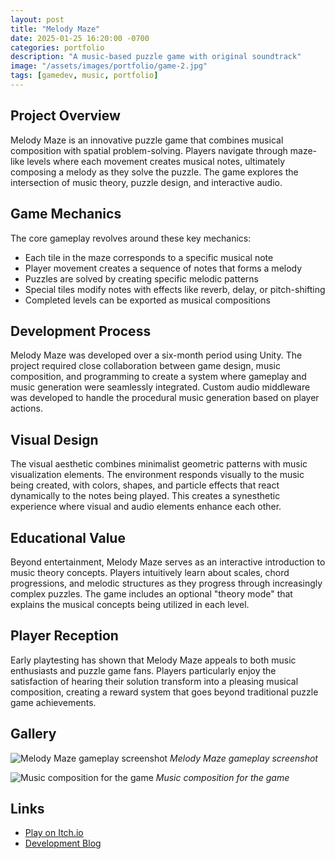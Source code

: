 ```yaml
---
layout: post
title: "Melody Maze"
date: 2025-01-25 16:20:00 -0700
categories: portfolio
description: "A music-based puzzle game with original soundtrack"
image: "/assets/images/portfolio/game-2.jpg"
tags: [gamedev, music, portfolio]
---
```


## Project Overview

Melody Maze is an innovative puzzle game that combines musical composition with spatial problem-solving. Players navigate through maze-like levels where each movement creates musical notes, ultimately composing a melody as they solve the puzzle. The game explores the intersection of music theory, puzzle design, and interactive audio.

## Game Mechanics

The core gameplay revolves around these key mechanics:

- Each tile in the maze corresponds to a specific musical note
- Player movement creates a sequence of notes that forms a melody
- Puzzles are solved by creating specific melodic patterns
- Special tiles modify notes with effects like reverb, delay, or pitch-shifting
- Completed levels can be exported as musical compositions

## Development Process

Melody Maze was developed over a six-month period using Unity. The project required close collaboration between game design, music composition, and programming to create a system where gameplay and music generation were seamlessly integrated. Custom audio middleware was developed to handle the procedural music generation based on player actions.

## Visual Design

The visual aesthetic combines minimalist geometric patterns with music visualization elements. The environment responds visually to the music being created, with colors, shapes, and particle effects that react dynamically to the notes being played. This creates a synesthetic experience where visual and audio elements enhance each other.

## Educational Value

Beyond entertainment, Melody Maze serves as an interactive introduction to music theory concepts. Players intuitively learn about scales, chord progressions, and melodic structures as they progress through increasingly complex puzzles. The game includes an optional "theory mode" that explains the musical concepts being utilized in each level.

## Player Reception

Early playtesting has shown that Melody Maze appeals to both music enthusiasts and puzzle game fans. Players particularly enjoy the satisfaction of hearing their solution transform into a pleasing musical composition, creating a reward system that goes beyond traditional puzzle game achievements.

## Gallery

![Melody Maze gameplay screenshot](/assets/images/portfolio/game-2.jpg)
*Melody Maze gameplay screenshot*

![Music composition for the game](/assets/images/portfolio/music-2.jpg)
*Music composition for the game*

## Links

- [Play on Itch.io](https://itch.io/)
- [Development Blog](#)

